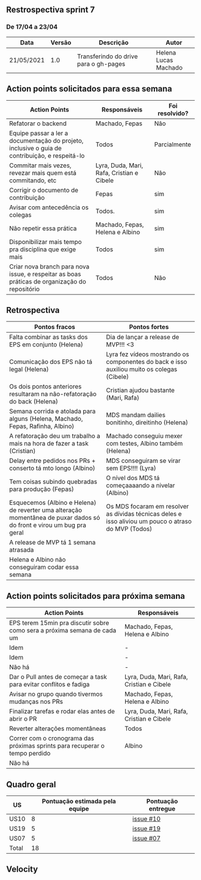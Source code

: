 ## Restrospectiva sprint 7

### De 17/04 a 23/04


| Data       | Versão | Descrição                                           | Autor              |
| ---------- | ------ | --------------------------------------------------- | ------------------ |
| 21/05/2021 | 1.0    | Transferindo do drive para o gh-pages               |    Helena </br> Lucas Machado   |

## Action points solicitados para essa semana

| **Action Points** | **Responsáveis** | **Foi resolvido?** |
| ------------- | ------------ | ------------ | 
| Refatorar o backend | Machado, Fepas | Não |
| Equipe passar a ler a documentação do projeto, inclusive o guia de contribuição, e respeitá-lo | Todos | Parcialmente |
| Commitar mais vezes, revezar mais quem está commitando, etc | Lyra, Duda, Mari, Rafa, Cristian e Cibele | Não |
| Corrigir o documento de contribuição | Fepas | sim |
| Avisar com antecedência os colegas | Todos. | sim |
| Não repetir essa prática | Machado, Fepas, Helena e Albino | sim |
| Disponibilizar mais tempo pra disciplina que exige mais | Todos | sim |
| Criar nova branch para nova issue, e respeitar as boas práticas de organização do repositório | Todos | Não |


## Retrospectiva

| **Pontos fracos** | **Pontos fortes** |
| ------------- | ------------- |
| Falta combinar as tasks dos EPS em conjunto (Helena) | Dia de lançar a release de MVP!!! <3  |
| Comunicação dos EPS não tá legal (Helena)  | Lyra fez vídeos mostrando os componentes do back e isso auxiliou muito os colegas (Cibele) |
| Os dois pontos anteriores resultaram na não-refatoração do back (Helena) | Cristian ajudou bastante (Mari, Rafa) |
| Semana corrida e atolada para alguns (Helena, Machado, Fepas, Rafinha, Albino) | MDS mandam dailies bonitinho, direitinho (Helena) |
| A refatoração deu um trabalho a mais na hora de fazer a task (Cristian) | Machado conseguiu mexer com testes, Albino também (Helena) |
| Delay entre pedidos nos PRs + conserto tá mto longo (Albino) | MDS conseguiram se virar sem EPS!!!! (Lyra) |
| Tem coisas subindo quebradas para produção (Fepas) | O nível dos MDS tá começaaaando a nivelar (Albino) |
| Esquecemos (Albino e Helena) de reverter uma alteração momentânea de puxar dados só do front e virou um bug pra geral | Os MDS focaram em resolver as dívidas técnicas deles e isso aliviou um pouco o atraso do MVP (Todos) |
| A release de MVP tá 1 semana atrasada |  |
| Helena e Albino não conseguiram codar essa semana |  |


## Action points solicitados para próxima semana

| **Action Points** | **Responsáveis** |
| ----------------- | ---------------- |
| EPS terem 15min pra discutir sobre como sera a próxima semana de cada um  | Machado, Fepas, Helena e Albino |
| Idem | - |
| Idem | - |
| Não há | - |
| Dar o Pull antes de começar a task para evitar conflitos e fadiga | Lyra, Duda, Mari, Rafa, Cristian e Cibele |
| Avisar no grupo quando tivermos mudanças nos PRs  | Machado, Fepas, Helena e Albino |
| Finalizar tarefas e rodar elas antes de abrir o PR | Lyra, Duda, Mari, Rafa, Cristian e Cibele |
| Reverter alterações momentâneas | Todos |
| Correr com o cronograma das próximas sprints para recuperar o tempo perdido  | Albino |
| Não há |  |

## Quadro geral

| US    | Pontuação estimada pela equipe | Pontuação entregue              | 
|-------|--------------------------------|---------------------------------|
| US10   |8 |[issue #10](https://github.com/parlamentaqui/gateway/issues/10) |
| US19  |5 |[issue #19](https://github.com/parlamentaqui/gateway/issues/19)|
| US07  |5 |[issue #07](https://github.com/parlamentaqui/gateway/issues/07) |
| Total |18  | |

## Velocity


